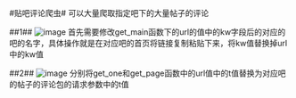 #贴吧评论爬虫#
可以大量爬取指定吧下的大量帖子的评论

##1##
![image](https://github.com/user-attachments/assets/41186ff1-7708-4eb7-a9ca-123497a4f8b3)
首先需要修改get_main函数下的url的值中的kw字段后的对应的吧的名字，具体操作就是在对应吧的首页将链接复制粘贴下来，将kw值替换掉url中的kw值

##2##
![image](https://github.com/user-attachments/assets/052e9a32-6f58-407d-84d8-2a5e422e023d)
分别将get_one和get_page函数中的url值中的t值替换为对应吧的帖子的评论包的请求参数中的t值

